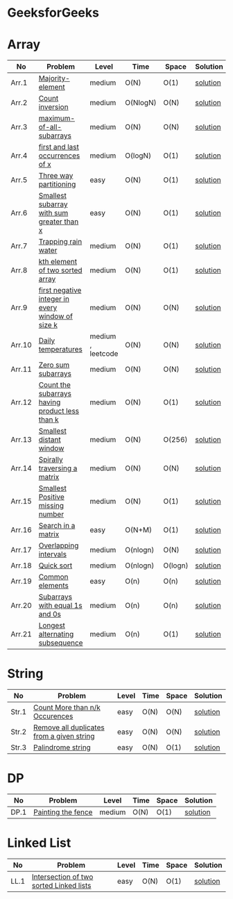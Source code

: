﻿# GeeksforGeeks

# Array

| No    | Problem                                                                                  | Level  | Time | Space | Solution |
| ----- | ---------------------------------------------------------------------------------------- | ------ | ---- | ----- | -------- |
| Arr.1 | [Majority-element](https://www.geeksforgeeks.org/problems/majority-element-1587115620/1) | medium | O(N) | O(1)  | [solution](https://github.com/3314-HARSH/harshu_gfg/blob/main/Array/Arr.1.js) |
|Arr.2 | [Count inversion](https://practice.geeksforgeeks.org/problems/inversion-of-array-1587115620/1)|medium|O(NlogN)|O(N)|[solution](https://github.com/3314-HARSH/harshu_gfg/blob/main/Array/Arr.2.js)|
|Arr.3 | [maximum-of-all-subarrays](https://practice.geeksforgeeks.org/problems/maximum-of-all-subarrays-of-size-k3101/1)|medium|O(N)|O(N)|[solution](https://github.com/3314-HARSH/harshu_gfg/blob/main/Array/Arr.3.js)|
|Arr.4 | [first and last occurrences of x](https://practice.geeksforgeeks.org/problems/first-and-last-occurrences-of-x3116/1)|medium|O(logN)|O(1)|[solution](https://github.com/3314-HARSH/harshu_gfg/blob/main/Array/Arr.4.js)|
|Arr.5 | [Three way partitioning](https://practice.geeksforgeeks.org/problems/three-way-partitioning/1)|easy|O(N)|O(1)|[solution](https://github.com/3314-HARSH/harshu_gfg/blob/main/Array/Arr.5.js)|
|Arr.6 | [Smallest subarray with sum greater than x](https://www.geeksforgeeks.org/problems/smallest-subarray-with-sum-greater-than-x5651/1)|easy|O(N)|O(1)|[solution](https://github.com/3314-HARSH/harshu_gfg/blob/main/Array/Arr.6.js)|
|Arr.7 | [Trapping rain water](https://www.geeksforgeeks.org/problems/trapping-rain-water-1587115621/1)|medium|O(N)|O(1)|[solution](https://github.com/3314-HARSH/harshu_gfg/blob/main/Array/Arr.7.js)|
|Arr.8 | [kth element of two sorted array](https://www.geeksforgeeks.org/problems/k-th-element-of-two-sorted-array1317/1)|medium|O(N)|O(1)|[solution](https://github.com/3314-HARSH/harshu_gfg/blob/main/Array/Arr.8.js)|
|Arr.9 | [first negative integer in every window of size k](https://www.geeksforgeeks.org/problems/first-negative-integer-in-every-window-of-size-k3345/1)|medium|O(N)|O(N)|[solution](https://github.com/3314-HARSH/harshu_gfg/blob/main/Array/Arr.9.js)|
|Arr.10 | [Daily temperatures](https://leetcode.com/problems/daily-temperatures/)|medium , leetcode|O(N)|O(N)|[solution](https://github.com/3314-HARSH/harshu_gfg/blob/main/Array/Arr.10.js)|
|Arr.11 | [Zero sum subarrays](https://www.geeksforgeeks.org/problems/zero-sum-subarrays1825/1)|medium|O(N)|O(N)|[solution](https://github.com/3314-HARSH/harshu_gfg/blob/main/Array/Arr.11.js)|
|Arr.12 | [Count the subarrays having product less than k](https://www.geeksforgeeks.org/problems/count-the-subarrays-having-product-less-than-k1708/1)|medium|O(N)|O(1)|[solution](https://github.com/3314-HARSH/harshu_gfg/blob/main/Array/Arr.12.js)|
|Arr.13 | [Smallest distant window](https://www.geeksforgeeks.org/problems/smallest-distant-window3132/1)|medium|O(N)|O(256)|[solution](https://github.com/3314-HARSH/harshu_gfg/blob/main/Array/Arr.13.js)|
|Arr.14 | [Spirally traversing a matrix](https://www.geeksforgeeks.org/problems/spirally-traversing-a-matrix-1587115621/1)|medium|O(N)|O(N)|[solution](https://github.com/3314-HARSH/harshu_gfg/blob/main/Array/Arr.14.js)|
|Arr.15 | [Smallest Positive missing number](https://www.geeksforgeeks.org/problems/smallest-positive-missing-number-1587115621/1)|medium|O(N)|O(1)|[solution](https://github.com/3314-HARSH/harshu_gfg/blob/main/Array/Arr.15.js)|
|Arr.16 | [Search in a matrix](https://www.geeksforgeeks.org/problems/search-in-a-matrix17201720/1)|easy|O(N+M)|O(1)|[solution](https://github.com/3314-HARSH/harshu_gfg/tree/main/Array/Arr.16)|
|Arr.17 | [Overlapping intervals](https://www.geeksforgeeks.org/problems/overlapping-intervals--170633/1)|medium|O(nlogn)|O(N)|[solution](https://github.com/3314-HARSH/harshu_gfg/tree/main/Array/Arr.17)|
|Arr.18 | [Quick sort](https://www.geeksforgeeks.org/problems/quick-sort/1)|medium|O(nlogn)|O(logn)|[solution](https://github.com/3314-HARSH/Harshu-DSA/tree/main/Array/Arr.18)|
|Arr.19 | [Common elements](https://www.geeksforgeeks.org/problems/common-elements1132/1)|easy|O(n)|O(n)|[solution](https://github.com/3314-HARSH/Harshu-DSA/tree/main/Array/Arr.19)|
|Arr.20 | [Subarrays with equal 1s and 0s](https://www.geeksforgeeks.org/problems/count-subarrays-with-equal-number-of-1s-and-0s-1587115620/1)|medium|O(n)|O(n)|[solution](https://github.com/3314-HARSH/Harshu-DSA/tree/main/Array/Arr.20)|
|Arr.21 | [Longest alternating subsequence](https://www.geeksforgeeks.org/problems/longest-alternating-subsequence5951/1)|medium|O(n)|O(1)|[solution](https://github.com/3314-HARSH/Harshu-DSA/tree/main/Array/Arr.20)|

# String

| No  | Problem | Level | Time | Space | Solution |
| --- | ------- | ----- | ---- | ----- | -------- |
|Str.1 | [Count More than n/k Occurences](https://practice.geeksforgeeks.org/problems/count-element-occurences/1)|easy|O(N)|O(N)|[solution](https://github.com/3314-HARSH/harshu_gfg/blob/main/String/Str.1.js)|
|Str.2| [Remove all duplicates from a given string](https://practice.geeksforgeeks.org/problems/remove-all-duplicates-from-a-given-string4321/1)|easy|O(N)|O(N)|[solution](https://github.com/3314-HARSH/harshu_gfg/blob/main/String/Str.2.js)|
|Str.3| [Palindrome string](https://www.geeksforgeeks.org/problems/palindrome-string0817/1)|easy|O(N)|O(1)|[solution](https://github.com/3314-HARSH/harshu_gfg/blob/main/String/Str.3.js)|

# DP
| No  | Problem | Level | Time | Space | Solution |
| --- | ------- | ----- | ---- | ----- | -------- |
|DP.1 | [Painting the fence](https://www.geeksforgeeks.org/problems/painting-the-fence3727/1)|medium|O(N)|O(1)|[solution](https://github.com/3314-HARSH/harshu_gfg/tree/main/DP/DP.1)|

# Linked List
| No  | Problem | Level | Time | Space | Solution |
| --- | ------- | ----- | ---- | ----- | -------- |
|LL.1 | [Intersection of two sorted Linked lists](https://www.geeksforgeeks.org/problems/intersection-of-two-sorted-linked-lists/1)|easy|O(N)|O(1)|[solution](https://github.com/3314-HARSH/harshu_gfg/tree/main/Linked%20List/LL.1)|
